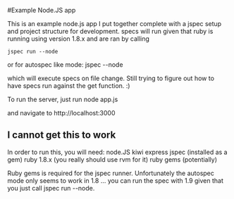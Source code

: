 #Example Node.JS app

This is an example node.js app I put together complete with
a jspec setup and project structure for development. specs 
will run given that ruby is running using version
1.8.x and are ran by calling

	jspec run --node

or for autospec like mode:
	jspec --node

which will execute specs on file change. Still trying to figure 
out how to have specs run against the get function. :)

To run the server, just run
	node app.js

and navigate to http://localhost:3000

## I cannot get this to work
In order to run this, you will need:
	node.JS
	kiwi
	express
	jspec (installed as a gem)
	ruby 1.8.x (you really should use rvm for it)
	ruby gems (potentially)

Ruby gems is required for the jspec runner. Unfortunately the autospec mode
only seems to work in 1.8 ... you can run the spec with 1.9 given that you 
just call jspec run --node. 
